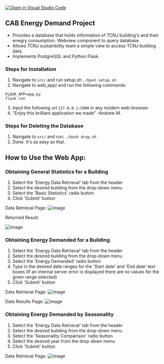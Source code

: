 [![Open in Visual Studio Code](https://classroom.github.com/assets/open-in-vscode-f059dc9a6f8d3a56e377f745f24479a46679e63a5d9fe6f495e02850cd0d8118.svg)](https://classroom.github.com/online_ide?assignment_repo_id=6874734&assignment_repo_type=AssignmentRepo)

## CAB Energy Demand Project
- Provides a database that holds information of TCNJ building's and their enegry consumption. Webview component to query database. 
- Allows TCNJ sustainbility team a simple view to access TCNJ building data.
- Implements PostgreSQL and Python Flask. 

### Steps for Installation
1. Navigate to ```src/``` and run setup.sh
  ```./bash setup.sh```
2. Navigate to web_app/ and run the following commands:
  ```
  FLASK_APP=app.py
  flask run
  ```
3. Input the following url ```127.0.0.1:5000``` in any modern web-browser
4. "Enjoy this brilliant application we made" -Andrew M.

### Steps for Deleting the Database 
1. Navigate to ```src/``` and run: ```./bash drop.sh ```
2. Done. It's as easy as that.

## How to Use the Web App:

### Obtaining General Statistics for a Building
1. Select the 'Energy Data Retrieval' tab from the header
2. Select the desired building from the drop-down menu
3. Select the 'Basic Statistics' radio button
4. Click 'Submit' button

Data Retrieval Page:
![image](https://user-images.githubusercontent.com/44705804/166807627-25a368a0-7d8d-4f7f-9664-a377f2c272b6.png)

Returned Result:

![image](https://user-images.githubusercontent.com/44705804/166807060-9307e052-135d-444a-ae32-1fdc5a12a274.png)


### Obtaining Energy Demanded for a Building
1. Select the 'Energy Data Retrieval' tab from the header
2. Select the desired building from the drop-down menu
3. Select the 'Energy Demanded' radio button
4. Type in the desired date ranges for the 'Start date' and 'End date' text boxes (If an internal server error is displayed there are no values for the given range selected)
5. Click 'Submit' button

Data Retrieval Page:
![image](https://user-images.githubusercontent.com/44705804/166807975-57d5a5a6-df52-49ef-8b27-54864bd1e360.png)

Data Results Page:
![image](https://user-images.githubusercontent.com/44705804/166808081-69084c38-8357-4fa2-8a0b-a060294be3fe.png)


### Obtaining Energy Demanded by Seasonality

1. Select the 'Energy Data Retrieval' tab from the header
2. Select the desired building from the drop-down menu
3. Select the 'Seasonality Comparison' radio button
4. Select the desired year from the drop-down menu
5. Click 'Submit' button

Data Retrieval Page:
![image](https://user-images.githubusercontent.com/44705804/166808539-03ba9c1c-4add-4782-a807-913368c533b0.png)


